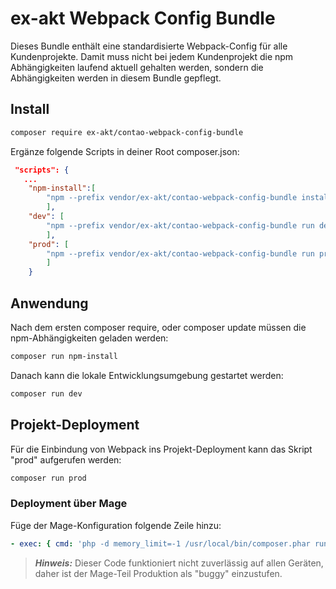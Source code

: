 # ex-akt Webpack Config Bundle

Dieses Bundle enthält eine standardisierte Webpack-Config für alle Kundenprojekte.
Damit muss nicht bei jedem Kundenprojekt die npm Abhängigkeiten laufend aktuell gehalten werden, sondern die Abhängigkeiten werden in diesem Bundle gepflegt.

## Install
```bash
composer require ex-akt/contao-webpack-config-bundle
```

Ergänze folgende Scripts in deiner Root composer.json:
```json
 "scripts": {
   ...
    "npm-install":[
        "npm --prefix vendor/ex-akt/contao-webpack-config-bundle install"
        ],
    "dev": [
        "npm --prefix vendor/ex-akt/contao-webpack-config-bundle run dev"
        ],
    "prod": [
        "npm --prefix vendor/ex-akt/contao-webpack-config-bundle run prod"
        ]
    }
````

## Anwendung
Nach dem ersten composer require, oder composer update müssen die npm-Abhängigkeiten geladen werden:
```bash
composer run npm-install
```

Danach kann die lokale Entwicklungsumgebung gestartet werden:
```bash
composer run dev
```

## Projekt-Deployment
Für die Einbindung von Webpack ins Projekt-Deployment kann das Skript "prod" aufgerufen werden:
```bash
composer run prod
```

### Deployment über Mage
Füge der Mage-Konfiguration folgende Zeile hinzu:
```yml
- exec: { cmd: 'php -d memory_limit=-1 /usr/local/bin/composer.phar run prod', desc: 'Running Symfony Encore' }
```

> **_Hinweis:_** Dieser Code funktioniert nicht zuverlässig auf allen Geräten, daher ist der Mage-Teil Produktion als "buggy" einzustufen.